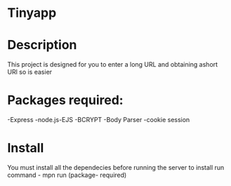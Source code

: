 # Tinyapp
# Description
This project is designed for you to enter a long URL and obtaining ashort URl so is easier 

# Packages required: 
-Express
-node.js-EJS
-BCRYPT
-Body Parser
-cookie session

# Install 
You must install all the dependecies before running the server
to install run command  - mpn run (package- required)

